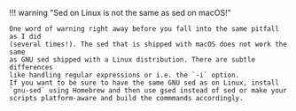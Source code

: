 !!! warning "Sed on Linux is not the same as sed on macOS!"

    One word of warning right away before you fall into the same pitfall as I did
    (several times!). The sed that is shipped with macOS does not work the same
    as GNU sed shipped with a Linux distribution. There are subtle differences
    like handling regular expressions or i.e. the `-i` option.
    If you want to be sure to have the same GNU sed as on Linux, install
    `gnu-sed` using Homebrew and then use gsed instead of sed or make your
    scripts platform-aware and build the commmands accordingly.
